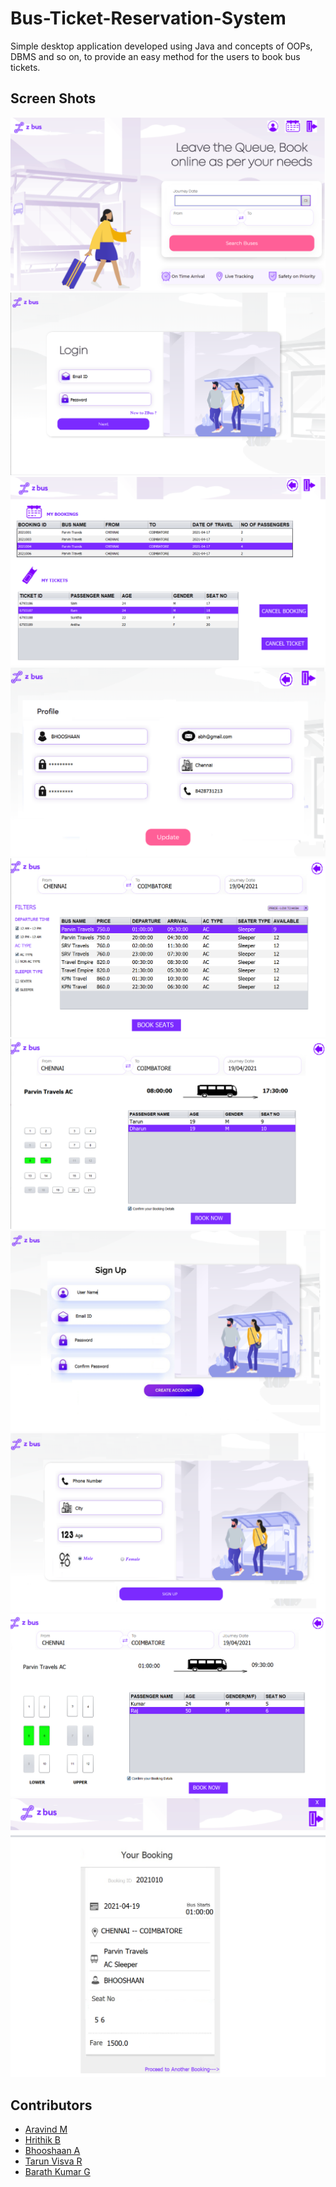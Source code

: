 # Bus-Ticket-Reservation-System
Simple desktop application developed using Java and concepts of OOPs, DBMS and so on, to provide an easy method for the users to book bus tickets.

## Screen Shots
<img src="screenshots/1.png"/>
<img src="screenshots/2.png"/>
<img src="screenshots/3.png"/>
<img src="screenshots/4.png"/>
<img src="screenshots/5.png"/>
<img src="screenshots/6.png"/>
<img src="screenshots/7.png"/>
<img src="screenshots/8.png"/>
<img src="screenshots/9.png"/>
<img src="screenshots/10.png"/>

## Contributors
- <a href="https://github.com/Aravindkrish25">Aravind M </a>
- <a href="https://github.com/Hrithik1702">Hrithik B </a>
- <a href="https://github.com/Bhooshaan">Bhooshaan A</a>
- <a href="https://github.com/TarunVisva07">Tarun Visva R</a>
- <a href="https://github.com/BarathKumarBK-15">Barath Kumar G</a>

